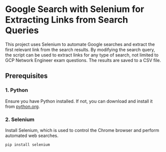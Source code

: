# Google Search with Selenium for Extracting Links from Search Queries

This project uses Selenium to automate Google searches and extract the first relevant link from the search results. By modifying the search query, the script can be used to extract links for any type of search, not limited to GCP Network Engineer exam questions. The results are saved to a CSV file.

## Prerequisites

### 1. Python
Ensure you have Python installed. If not, you can download and install it from [python.org](https://www.python.org/).

### 2. Selenium
Install Selenium, which is used to control the Chrome browser and perform automated web searches.

```bash
pip install selenium
